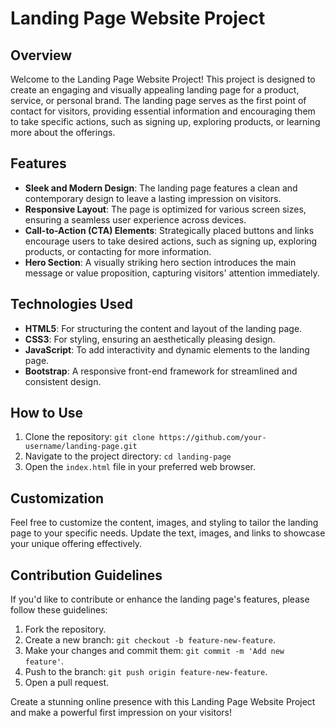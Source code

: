 # Landing Page Website Project

## Overview

Welcome to the Landing Page Website Project! This project is designed to create an engaging and visually appealing landing page for a product, service, or personal brand. The landing page serves as the first point of contact for visitors, providing essential information and encouraging them to take specific actions, such as signing up, exploring products, or learning more about the offerings.

## Features

- **Sleek and Modern Design**: The landing page features a clean and contemporary design to leave a lasting impression on visitors.
- **Responsive Layout**: The page is optimized for various screen sizes, ensuring a seamless user experience across devices.
- **Call-to-Action (CTA) Elements**: Strategically placed buttons and links encourage users to take desired actions, such as signing up, exploring products, or contacting for more information.
- **Hero Section**: A visually striking hero section introduces the main message or value proposition, capturing visitors' attention immediately.

## Technologies Used

- **HTML5**: For structuring the content and layout of the landing page.
- **CSS3**: For styling, ensuring an aesthetically pleasing design.
- **JavaScript**: To add interactivity and dynamic elements to the landing page.
- **Bootstrap**: A responsive front-end framework for streamlined and consistent design.

## How to Use

1. Clone the repository: `git clone https://github.com/your-username/landing-page.git`
2. Navigate to the project directory: `cd landing-page`
3. Open the `index.html` file in your preferred web browser.

## Customization

Feel free to customize the content, images, and styling to tailor the landing page to your specific needs. Update the text, images, and links to showcase your unique offering effectively.

## Contribution Guidelines

If you'd like to contribute or enhance the landing page's features, please follow these guidelines:

1. Fork the repository.
2. Create a new branch: `git checkout -b feature-new-feature`.
3. Make your changes and commit them: `git commit -m 'Add new feature'`.
4. Push to the branch: `git push origin feature-new-feature`.
5. Open a pull request.

Create a stunning online presence with this Landing Page Website Project and make a powerful first impression on your visitors!
